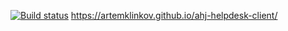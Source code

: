 [![Build status](https://ci.appveyor.com/api/projects/status/m1mnjyyrhqaddn51?svg=true)](https://ci.appveyor.com/project/ArtemKlinkov/ahj-helpdesk-client)
https://artemklinkov.github.io/ahj-helpdesk-client/
